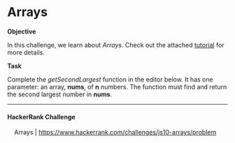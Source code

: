 # Arrays

**Objective**

In this challenge, we learn about *Arrays*. Check out the attached [tutorial](https://www.hackerrank.com/challenges/js10-arrays/topics) for more details.

**Task**

Complete the *getSecondLargest* function in the editor below. It has one parameter: an array, **nums**, of **n** numbers. The function must find and return the second largest number in **nums**.

___

#### HackerRank Challenge

&nbsp;&nbsp;&nbsp;&nbsp;Arrays | https://www.hackerrank.com/challenges/js10-arrays/problem